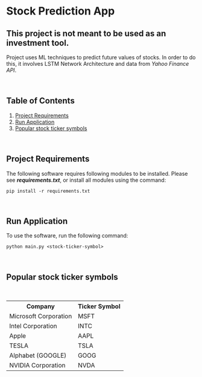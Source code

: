 # Stock Prediction App

<b><h2>This project is not meant to be used as an investment tool.</h2></b>

Project uses ML techniques to predict future values of stocks. In order to do this, it involves LSTM Network Architecture and data from <i>Yahoo Finance API</i>.

<br />

## Table of Contents

1. [Project Requirements](#project-requirements)
2. [Run Application](#run-application)
3. [Popular stock ticker symbols](#popular-stock-ticker-symbols)

<br />

## Project Requirements

The following software requires following modules to be installed. Please see <b><i>requirements.txt</i></b>, or install all modules using the command:

```
pip install -r requirements.txt
```

<br />

## Run Application

To use the software, run the following command:

```
python main.py <stock-ticker-symbol>
```

<br />

## Popular stock ticker symbols

<br />

<table id="ticker-symbols" align="center">
  <tr>
    <th>Company</th>
    <th>Ticker Symbol</th>
  </tr>
  <tr>
    <td>Microsoft Corporation</td>
    <td>MSFT</td>
  </tr>
  <tr>
    <td>Intel Corporation</td>
    <td>INTC</td>
  </tr>
  <tr>
    <td>Apple</td>
    <td>AAPL</td>
  </tr>
  <tr>
    <td>TESLA</td>
    <td>TSLA</td>
  </tr>
  <tr>
    <td>Alphabet (GOOGLE)</td>
    <td>GOOG</td>
  </tr>
  <tr>
    <td>NVIDIA Corporation</td>
    <td>NVDA</td>
  </tr>
</table>

